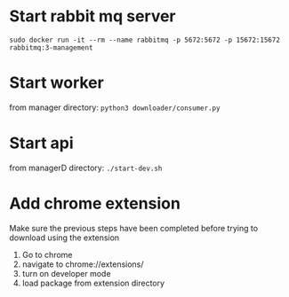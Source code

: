 # Start rabbit mq server
```sudo docker run -it --rm --name rabbitmq -p 5672:5672 -p 15672:15672 rabbitmq:3-management```

# Start worker
from manager directory:
```python3 downloader/consumer.py```

# Start api
from managerD directory:
```./start-dev.sh```

# Add chrome extension
Make sure the previous steps have been completed before trying to download using the extension

1. Go to chrome
1. navigate to chrome://extensions/
1. turn on developer mode
1. load package from extension directory